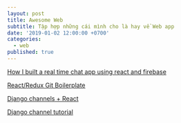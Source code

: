 ```yaml
---
layout: post
title: Awesome Web
subtitle: Tập hợp những cái mình cho là hay về Web app
date: '2019-01-02 12:00:00 +0700'
categories:
  - web
published: true
---
```


[How I built a real time chat app using react and firebase](https://hackernoon.com/https-medium-com-sargupta-how-i-built-a-real-time-chat-app-using-react-and-firebase-dc8690bf41f7)

[React/Redux Git Boilerplate](https://github.com/buckyroberts/React-Redux-Boilerplate)

[Django channels + React](https://qiita.com/cortyuming/items/1caefa0245f4a874382b)

[Django channel tutorial](https://channels.readthedocs.io/en/latest/tutorial/index.html)
